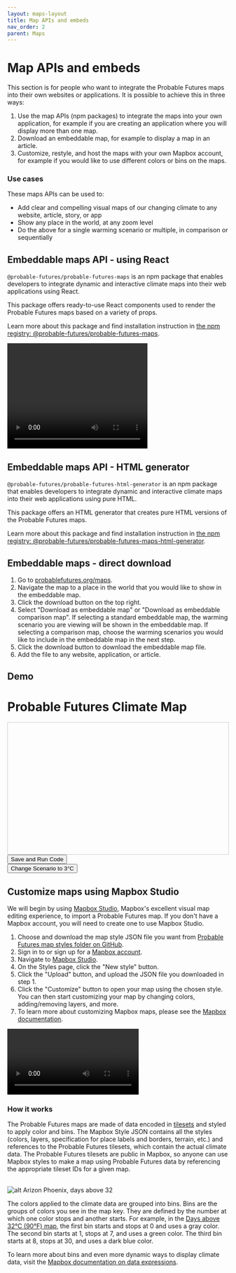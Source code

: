 ```yaml
---
layout: maps-layout
title: Map APIs and embeds
nav_order: 2
parent: Maps
---
```


# Map APIs and embeds

This section is for people who want to integrate the Probable Futures maps into their own websites or applications. It is possible to achieve this in three ways:

1. Use the map APIs (npm packages) to integrate the maps into your own application, for example if you are creating an application where you will display more than one map. 
2. Download an embeddable map, for example to display a map in an article.
3. Customize, restyle, and host the maps with your own Mapbox account, for example if you would like to use different colors or bins on the maps.

### Use cases

These maps APIs can be used to:

- Add clear and compelling visual maps of our changing climate to any website, article, story, or app
- Show any place in the world, at any zoom level
- Do the above for a single warming scenario or multiple, in comparison or sequentially

## Embeddable maps API - using React

`@probable-futures/probable-futures-maps` is an npm package that enables developers to integrate dynamic and interactive climate maps into their web applications using React.

This package offers ready-to-use React components used to render the Probable Futures maps based on a variety of props.

Learn more about this package and find installation instruction in [the npm registry: @probable-futures/probable-futures-maps](https://www.npmjs.com/package/@probable-futures/probable-futures-maps).

<video class="video-embed" width="320" height="240" controls>
  <source src="/assets/videos/docs-demo-part2.mp4" type="video/mp4">
Your browser does not support the video tag.
</video>

## Embeddable maps API - HTML generator

`@probable-futures/probable-futures-html-generator` is an npm package that enables developers to integrate dynamic and interactive climate maps into their web applications using pure HTML.

This package offers an HTML generator that creates pure HTML versions of the Probable Futures maps.

Learn more about this package and find installation instruction in [the npm registry: @probable-futures/probable-futures-maps-html-generator](https://www.npmjs.com/package/@probable-futures/probable-futures-maps-html-generator).

## Embeddable maps - direct download

1. Go to [probablefutures.org/maps](https://probablefutures.org/maps).
2. Navigate the map to a place in the world that you would like to show in the embeddable map.
3. Click the download button on the top right.
4. Select "Download as embeddable map" or "Download as embeddable comparison map". If selecting a standard embeddable map, the warming scenario you are viewing will be shown in the embeddable map. If selecting a comparison map, choose the warming scenarios you would like to include in the embeddable map in the next step.
5. Click the download button to download the embeddable map file.
6. Add the file to any website, application, or article.

## Demo

<h1>Probable Futures Climate Map</h1>
<div id="map-code-editor" style="height: 300px; width: 100%; border: 1px solid #ccc;"></div>
<button onclick="saveAndRunCode()">Save and Run Code</button>

<div id="map-container"></div>
<button onclick="changeScenario(3)">Change Scenario to 3°C</button>

## Customize maps using Mapbox Studio

We will begin by using [Mapbox Studio](https://studio.mapbox.com), Mapbox's excellent visual map editing experience, to import a Probable Futures map. If you don't have a Mapbox account, you will need to create one to use Mapbox Studio.

1. Choose and download the map style JSON file you want from [Probable Futures map styles folder on GitHub](https://github.com/Probable-Futures/docs/tree/main/mapStyles/v3-styles).
2. Sign in to or sign up for a [Mapbox account](https://account.mapbox.com/auth/signin/).
3. Navigate to [Mapbox Studio](https://studio.mapbox.com/).
4. On the Styles page, click the "New style" button.
5. Click the "Upload" button, and upload the JSON file you downloaded in step 1.
6. Click the "Customize" button to open your map using the chosen style. You can then start customizing your map by changing colors, adding/removing layers, and more.
7. To learn more about customizing Mapbox maps, please see the [Mapbox documentation](https://docs.mapbox.com/).

<video class="video-embed" controls>
  <source src="/assets/videos/docs-demo-part1.mp4" type="video/mp4">
Your browser does not support the video tag.
</video>

### How it works

The Probable Futures maps are made of data encoded in [tilesets](/map-tilesets) and styled to apply color and bins. The Mapbox Style JSON contains all the styles (colors, layers, specification for place labels and borders, terrain, etc.) and references to the Probable Futures tilesets, which contain the actual climate data. The Probable Futures tilesets are public in Mapbox, so anyone can use Mapbox styles to make a map using Probable Futures data by referencing the appropriate tileset IDs for a given map.

\
![alt Arizon Phoenix, days above 32](../assets/annotated-map-image.png "Customize Map Style")

The colors applied to the climate data are grouped into bins. Bins are the groups of colors you see in the map key. They are defined by the number at which one color stops and another starts. For example, in the [Days above 32°C (90°F) map](https://probablefutures.org/maps/?selected_map=days_above_32c), the first bin starts and stops at 0 and uses a gray color. The second bin starts at 1, stops at 7, and uses a green color. The third bin starts at 8, stops at 30, and uses a dark blue color.

To learn more about bins and even more dynamic ways to display climate data, visit the [Mapbox documentation on data expressions](https://docs.mapbox.com/style-spec/reference/expressions/).
